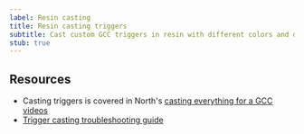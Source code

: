 ```yaml
---
label: Resin casting
title: Resin casting triggers
subtitle: Cast custom GCC triggers in resin with different colors and designs.
stub: true
---
```


## Resources

- Casting triggers is covered in North's [casting everything for a GCC videos](https://www.youtube.com/watch?v=sP5XIeR-juM&list=PLhL6Yw7pEMaYdxP2ePy88Rb-naKIYYHt_)
- [Trigger casting troubleshooting guide](https://docs.google.com/document/d/1WIcizZehrMpD9CjzjgW9a0_JaF3CqS44bb-hMo6_QeM)
